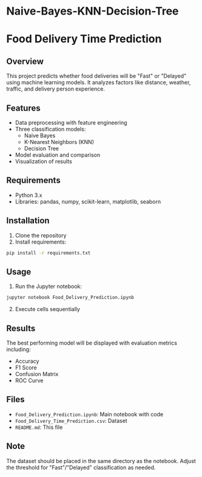 # Naive-Bayes-KNN-Decision-Tree

# Food Delivery Time Prediction

## Overview
This project predicts whether food deliveries will be "Fast" or "Delayed" using machine learning models. It analyzes factors like distance, weather, traffic, and delivery person experience.

## Features
- Data preprocessing with feature engineering
- Three classification models:
  - Naive Bayes
  - K-Nearest Neighbors (KNN)
  - Decision Tree
- Model evaluation and comparison
- Visualization of results

## Requirements
- Python 3.x
- Libraries: pandas, numpy, scikit-learn, matplotlib, seaborn

## Installation
1. Clone the repository
2. Install requirements:
```bash
pip install -r requirements.txt
```

## Usage
1. Run the Jupyter notebook:
```bash
jupyter notebook Food_Delivery_Prediction.ipynb
```
2. Execute cells sequentially

## Results
The best performing model will be displayed with evaluation metrics including:
- Accuracy
- F1 Score
- Confusion Matrix
- ROC Curve

## Files
- `Food_Delivery_Prediction.ipynb`: Main notebook with code
- `Food_Delivery_Time_Prediction.csv`: Dataset
- `README.md`: This file

## Note
The dataset should be placed in the same directory as the notebook. Adjust the threshold for "Fast"/"Delayed" classification as needed.
